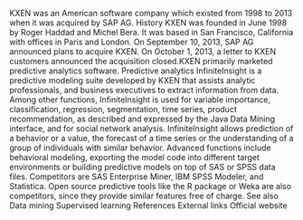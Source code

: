 KXEN was an American software company which existed from 1998 to 2013
when it was acquired by SAP AG. History KXEN was founded in June 1998 by
Roger Haddad and Michel Bera. It was based in San Francisco, California
with offices in Paris and London. On September 10, 2013, SAP AG
announced plans to acquire KXEN. On October 1, 2013, a letter to KXEN
customers announced the acquisition closed.KXEN primarily marketed
predictive analytics software. Predictive analytics InfiniteInsight is a
predictive modeling suite developed by KXEN that assists analytic
professionals, and business executives to extract information from data.
Among other functions, InfiniteInsight is used for variable importance,
classification, regression, segmentation, time series, product
recommendation, as described and expressed by the Java Data Mining
interface, and for social network analysis. InfiniteInsight allows
prediction of a behavior or a value, the forecast of a time series or
the understanding of a group of individuals with similar behavior.
Advanced functions include behavioral modeling, exporting the model code
into different target environments or building predictive models on top
of SAS or SPSS data files. Competitors are SAS Enterprise Miner, IBM
SPSS Modeler, and Statistica. Open source predictive tools like the R
package or Weka are also competitors, since they provide similar
features free of charge. See also Data mining Supervised learning
References External links Official website
